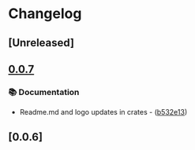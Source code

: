 # Changelog

## [Unreleased]

## [0.0.7](https://github.com/takula-tech/nita-obel/compare/obel_ast_map-v0.0.6...obel_ast_map-v0.0.7)

### 📚 Documentation

- Readme.md and logo updates in crates - ([b532e13](https://github.com/takula-tech/nita-obel/commit/b532e13ceface01aa7d69ce563ccce7893b815b6))

## [0.0.6]
